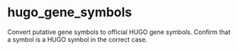 hugo_gene_symbols
=================

Convert putative gene symbols to official HUGO gene symbols. Confirm that a symbol is a HUGO symbol in the correct case.
